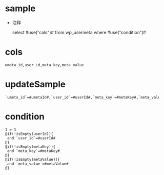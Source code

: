 sample
===
* 注释

	select #use("cols")# from wp_usermeta where #use("condition")#

cols
===

	umeta_id,user_id,meta_key,meta_value

updateSample
===

	`umeta_id`=#umetaId#,`user_id`=#userId#,`meta_key`=#metaKey#,`meta_value`=#metaValue#

condition
===

	1 = 1  
	@if(!isEmpty(userId)){
	 and `user_id`=#userId#
	@}
	@if(!isEmpty(metaKey)){
	 and `meta_key`=#metaKey#
	@}
	@if(!isEmpty(metaValue)){
	 and `meta_value`=#metaValue#
	@}
	
